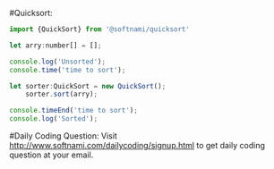 #Quicksort:
```javascript
import {QuickSort} from '@softnami/quicksort'

let arry:number[] = [];

console.log('Unsorted');
console.time('time to sort');

let sorter:QuickSort = new QuickSort();
    sorter.sort(arry);

console.timeEnd('time to sort');
console.log('Sorted');
```
#Daily Coding Question:
Visit http://www.softnami.com/dailycoding/signup.html to get daily coding question at your email.